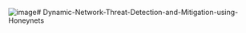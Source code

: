 ![image](https://github.com/user-attachments/assets/299bf555-d104-4cb7-be38-2cc531d5a9e6)﻿# Dynamic-Network-Threat-Detection-and-Mitigation-using-Honeynets
